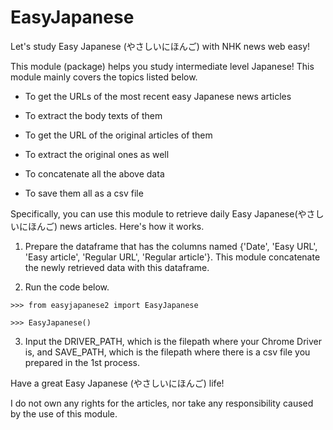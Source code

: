 # EasyJapanese

Let's study Easy Japanese (やさしいにほんご) with NHK news web easy!  

This module (package) helps you study intermediate level Japanese! This module mainly covers the topics listed below.  

- To get the URLs of the most recent easy Japanese news articles

- To extract the body texts of them

- To get the URL of the original articles of them

- To extract the original ones as well

- To concatenate all the above data

- To save them all as a csv file


Specifically, you can use this module to retrieve daily Easy Japanese(やさしいにほんご) news articles. Here's how it works. 

1. Prepare the dataframe that has the columns named {'Date', 'Easy URL', 'Easy article', 'Regular URL', 'Regular article'}. This module concatenate the newly retrieved data with this dataframe.  

2. Run the code below.  

```
>>> from easyjapanese2 import EasyJapanese  

>>> EasyJapanese()  
```

3. Input the DRIVER_PATH, which is the filepath where your Chrome Driver is, and SAVE_PATH, which is the filepath where there is a csv file you prepared in the 1st process.  


Have a great Easy Japanese (やさしいにほんご) life!


I do not own any rights for the articles, nor take any responsibility caused 
by the use of this module. 
